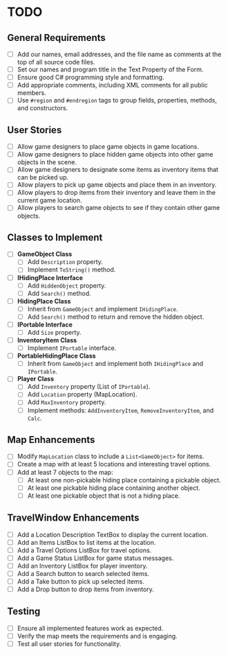 # TODO

## General Requirements
- [ ] Add our names, email addresses, and the file name as comments at the top of all source code files.
- [ ] Set our names and program title in the Text Property of the Form.
- [ ] Ensure good C# programming style and formatting.
- [ ] Add appropriate comments, including XML comments for all public members.
- [ ] Use `#region` and `#endregion` tags to group fields, properties, methods, and constructors.

## User Stories
- [ ] Allow game designers to place game objects in game locations.
- [ ] Allow game designers to place hidden game objects into other game objects in the scene.
- [ ] Allow game designers to designate some items as inventory items that can be picked up.
- [ ] Allow players to pick up game objects and place them in an inventory.
- [ ] Allow players to drop items from their inventory and leave them in the current game location.
- [ ] Allow players to search game objects to see if they contain other game objects.

## Classes to Implement
- [ ] **GameObject Class**
  - [ ] Add `Description` property.
  - [ ] Implement `ToString()` method.

- [ ] **IHidingPlace Interface**
  - [ ] Add `HiddenObject` property.
  - [ ] Add `Search()` method.

- [ ] **HidingPlace Class**
  - [ ] Inherit from `GameObject` and implement `IHidingPlace`.
  - [ ] Add `Search()` method to return and remove the hidden object.

- [ ] **IPortable Interface**
  - [ ] Add `Size` property.

- [ ] **InventoryItem Class**
  - [ ] Implement `IPortable` interface.

- [ ] **PortableHidingPlace Class**
  - [ ] Inherit from `GameObject` and implement both `IHidingPlace` and `IPortable`.

- [ ] **Player Class**
  - [ ] Add `Inventory` property (List of `IPortable`).
  - [ ] Add `Location` property (MapLocation).
  - [ ] Add `MaxInventory` property.
  - [ ] Implement methods: `AddInventoryItem`, `RemoveInventoryItem`, and `Calc`.

## Map Enhancements
- [ ] Modify `MapLocation` class to include a `List<GameObject>` for items.
- [ ] Create a map with at least 5 locations and interesting travel options.
- [ ] Add at least 7 objects to the map:
  - [ ] At least one non-pickable hiding place containing a pickable object.
  - [ ] At least one pickable hiding place containing another object.
  - [ ] At least one pickable object that is not a hiding place.

## TravelWindow Enhancements
- [ ] Add a Location Description TextBox to display the current location.
- [ ] Add an Items ListBox to list items at the location.
- [ ] Add a Travel Options ListBox for travel options.
- [ ] Add a Game Status ListBox for game status messages.
- [ ] Add an Inventory ListBox for player inventory.
- [ ] Add a Search button to search selected items.
- [ ] Add a Take button to pick up selected items.
- [ ] Add a Drop button to drop items from inventory.

## Testing
- [ ] Ensure all implemented features work as expected.
- [ ] Verify the map meets the requirements and is engaging.
- [ ] Test all user stories for functionality.
